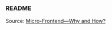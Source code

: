 ### README

<p>Source: <a href="https://github.com/SyncfusionExamples/micro-frontend-with-single-spa">Micro-Frontend—Why and How?</a></p>
